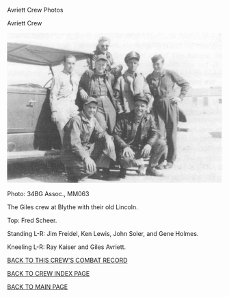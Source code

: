 
Avriett Crew Photos






 




Avriett Crew  
  

![](Avriett.jpg)  

Photo: 34BG Assoc., MM063  

The Giles crew at Blythe with their old Lincoln.  

Top: Fred Scheer.  

Standing L-R: Jim Freidel, Ken Lewis, John Soler, and Gene Holmes.  

Kneeling L-R: Ray Kaiser and Giles Avriett.  
  

[BACK TO THIS CREW'S COMBAT RECORD](ValorToVictory/crews/Avriett.md)  

[BACK TO CREW INDEX PAGE](ValorToVictory/000crews.md)  

[BACK TO MAIN PAGE](ValorToVictory/index.html)


